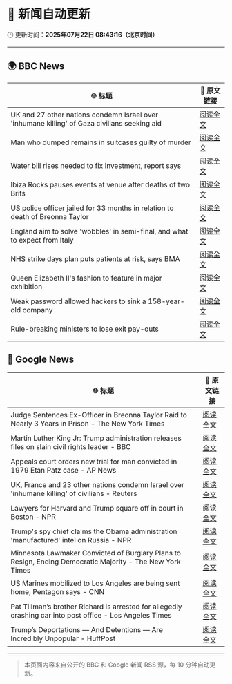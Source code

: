 # 🧠 新闻自动更新

🕒 更新时间：**2025年07月22日 08:43:16（北京时间）**

---

## 🌍 BBC News

| 🌐 标题 | 🔗 原文链接 |
|--------|-------------|
| UK and 27 other nations condemn Israel over 'inhumane killing' of Gaza civilians seeking aid | [阅读全文](https://www.bbc.com/news/articles/c4g814gy2e7o) |
| Man who dumped remains in suitcases guilty of murder | [阅读全文](https://www.bbc.com/news/articles/c98wz78jy6zo) |
| Water bill rises needed to fix investment, report says | [阅读全文](https://www.bbc.com/news/articles/c75rprzq361o) |
| Ibiza Rocks pauses events at venue after deaths of two Brits | [阅读全文](https://www.bbc.com/news/articles/ckgl73kvyweo) |
| US police officer jailed for 33 months in relation to death of Breonna Taylor | [阅读全文](https://www.bbc.com/news/articles/cpvjwrm29wpo) |
| England aim to solve 'wobbles' in semi-final, and what to expect from Italy | [阅读全文](https://www.bbc.com/sport/football/articles/cn0zj5r79k7o) |
| NHS strike days plan puts patients at risk, says BMA | [阅读全文](https://www.bbc.com/news/articles/cvg9xdy7eqko) |
| Queen Elizabeth II's fashion to feature in major exhibition | [阅读全文](https://www.bbc.com/news/articles/ckg5jzj6088o) |
| Weak password allowed hackers to sink a 158-year-old company | [阅读全文](https://www.bbc.com/news/articles/cx2gx28815wo) |
| Rule-breaking ministers to lose exit pay-outs | [阅读全文](https://www.bbc.com/news/articles/cx2l3l08x8do) |

## 📰 Google News

| 🌐 标题 | 🔗 原文链接 |
|--------|-------------|
| Judge Sentences Ex-Officer in Breonna Taylor Raid to Nearly 3 Years in Prison - The New York Times | [阅读全文](https://news.google.com/rss/articles/CBMikgFBVV95cUxNQWFrRDZGSnVqOXZyQmZZQlZxeENxMjJmTExjTXlaYUZDbFc0WWhsajE5ZERsdXFVS0R4Mkl5UjJaN09iaWw5eFVURlpfaVpOOVliMWdNU25IWjdSNW11RTIwQzdjTEZoSG05VHd2bWxLa1piOHVuRzRrbThlN0hGZFJLaVZkQ1dRbUhXQkpFTDJqdw?oc=5) |
| Martin Luther King Jr: Trump administration releases files on slain civil rights leader - BBC | [阅读全文](https://news.google.com/rss/articles/CBMiWkFVX3lxTE1zYlYxNWxPb2IwWVN5THpYdTNFOVdPdG5fUkNSa2lUUF82dWttQmh5R0g4Ry1yei0xdzAtWTZkRU5jT0NKTUtUb0wxZHF3OGNINXdSSzVXNlhGUdIBX0FVX3lxTFBMby1YRmh2bFNGc2J1MGRUYkFtcHp3dW95djFEanV1Q1ZPOUJsbGRlLWFIZWlvWHJOTG5qUm10X21MUUNlZmxsN0xJY2I3bFlPSy1ISGl5dEhLdnY4eVd3?oc=5) |
| Appeals court orders new trial for man convicted in 1979 Etan Patz case - AP News | [阅读全文](https://news.google.com/rss/articles/CBMipAFBVV95cUxQcE1ULTN0ZkV1WngzNXJ5V2YycGZlNWlKd05qRFdxWHV2NFJTeWlrWTF4RFB4QVdBbnF4TWYxOGhKZ3N6RkEwblNta0tZUXBBeThkeVF2Z0JwNW9WbGpoQ213NUszczl6c28tZnYySU5WRnBldlYyd25hbXNZaDFFWVFFTkt5bGdEd3RpTGx6Qm90ZmFqeGNaRU53ZWU4Ym1LbzB2OQ?oc=5) |
| UK, France and 23 other nations condemn Israel over 'inhumane killing' of civilians - Reuters | [阅读全文](https://news.google.com/rss/articles/CBMiugFBVV95cUxQcXZjclZackxyNGtTcDl1RkJXcWttV0I1U3BhM2U3aXR3Qk45UTVVcGt0Zm41MVVNRG8zRWlzV0Z0QmxpWlpTVXdJU0E0NnQxaVRSQUluaWJhSGJaLVlKMUc3X0dNTzhydVNrQkNzdGJ3V2lXWnZ3a19jTVkxeWNjbG1Nbkc5X0RsQlJHVlBuNXhPdDBJNGE4T3R6OUZRREdIWkd5MU5iVHdrYzh5dld2bnNrMFBCZHFBVXc?oc=5) |
| Lawyers for Harvard and Trump square off in court in Boston - NPR | [阅读全文](https://news.google.com/rss/articles/CBMihgFBVV95cUxQcXJSVy1Ld2lXYm9wMWkxYnhKYjNTeG1sWHMxc0lwWnpVODBGdUVVU0pqUlZSeGlCdndhZGFfcWFXYzVHTDhla1BUcGNNcUtJVmJvdlF0TFNfU3Q2cjVCMk5OUmhINWswM2dBcG9uci11bS1JUS1VaktPRVcxcFhQY1F5OUtlZw?oc=5) |
| Trump's spy chief claims the Obama administration 'manufactured' intel on Russia - NPR | [阅读全文](https://news.google.com/rss/articles/CBMihgFBVV95cUxQVkNqRTNiVndqR2pMWC1WaGNyX0xjRWVGWG9qVWRiTmVGVGtvZjQwdWVMMnNPOTYxXzBpZU11LXZ2M1JWUW5VVExHaGFPM0NLblZmMEotc3JkVUlwR0pkX21ZSENCaU0zQ0lsRXBUUFRXZ3cyTzRMUTVvYlU2dHpsTklRcTB1QQ?oc=5) |
| Minnesota Lawmaker Convicted of Burglary Plans to Resign, Ending Democratic Majority - The New York Times | [阅读全文](https://news.google.com/rss/articles/CBMijgFBVV95cUxNLXExbjdzN2VLV1VDSWJsbTJKNTlPRzF3eDVPZm9sSlI0dUhJLVZMeUhjb25lU2MtV3hvNmU2Qy1CcVpaOGtJbTdWd2tsazFZV0xsemNSdE5HcXdWRXI4ekxyejRqRWpONXZabU9QbEhzbGFQS3AyTEN6c0pkOC1CTGtES0ZBSWF1YnZpUy13?oc=5) |
| US Marines mobilized to Los Angeles are being sent home, Pentagon says - CNN | [阅读全文](https://news.google.com/rss/articles/CBMihAFBVV95cUxORUdOZ3lWalgtd3ltZ1BrWHkwYkRvMlJqbTFNNWdyMmZiQ01fcTcyckk5eENGc25DbElHaEUyZkc1UF9NM25zcnB3azdENDM1OWlmNDBuemZzZ19qNVNjX0ZDZDNoNHFtdl8wMlR3ejNja0pPOE1oTDVjM0VpSVQ5MkZMSFHSAYoBQVVfeXFMT1dEOU1qcm9aT1dENGk1U3dvOFRicV9qOENMaE1RUGZaN1F1MlFHalBBcjkwN3ZyY1didGlnN010NUp2M05QaUtHT0dLQTRoRnJzQW9LVVlVTnJRRXpyQ1RaRE8tV0tWQnpUTE9YU3FqM2VIYXk1cF9vTmk4VjVGQ1E3SGFKY2VWNzNn?oc=5) |
| Pat Tillman’s brother Richard is arrested for allegedly crashing car into post office - Los Angeles Times | [阅读全文](https://news.google.com/rss/articles/CBMirAFBVV95cUxNVXZ4d3JkRTNJSWRJa0txdmVmYzU2TUFBZm9XazNpaXA4Q1R5OEc1NDMtckdGMXlMdm1EUTlCbm03cWplLTZOdW9WRFVDSGhjbzVmX1NfVFNMazE5WVlvckd1VDJjRFNqempOWnp3LVN5NWhGbUQzRjRrNlU2cHBCdmFzelM2SXpPYURSTXVqU19Sem9fYUhxa1ZndG1VM1RXTkQ0b3VfYVU2Nnhw?oc=5) |
| Trump’s Deportations — And Detentions — Are Incredibly Unpopular - HuffPost | [阅读全文](https://news.google.com/rss/articles/CBMiiAFBVV95cUxPQTRyMWxORWJNZmo3a21MY3g2NlRZUVZKOXFTTDBaMTZ3djZqRGdlZjdGVExGdFpRa2h3bEdHa0xvRkZjYW5PamlKcUJoR1FoSnVyNkpubXkwanRXZmE0TzJOalJWdEhoRHdYZklFV1VPVVBqVjVDaXlIMHVWZ1ZUdGQ3TDRQSVdf0gGOAUFVX3lxTE1xNUppRkctZHdVY25aSnNUZXRQbGJvYTM4SW9EcVk5TjBVU1hDOUx6Y2lkLVB3RGRDUlNtWVkwV1VXVFg5WGwwRVUyNkZZaVVEYkF5TEdIc0VVcGpYUXd0c1ZuaWx5UTAyUlhWR2h3Z3RFZWU1UXI2ZHpyQnFjWVFNeFJYeVdiQ3RVYUVKdlE?oc=5) |

---
> 本页面内容来自公开的 BBC 和 Google 新闻 RSS 源，每 10 分钟自动更新。